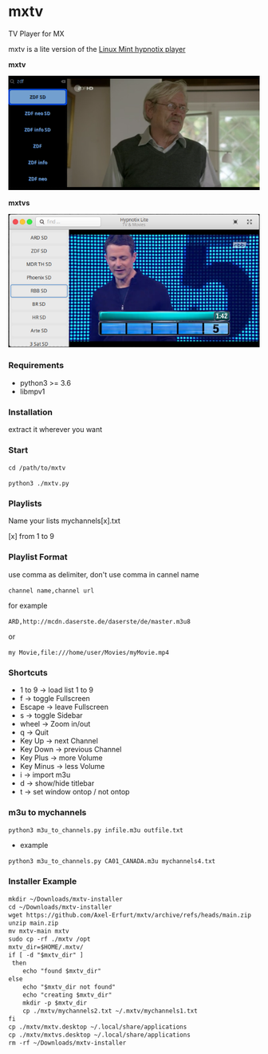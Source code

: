 # mxtv
TV Player for MX

mxtv is a lite version of the [Linux Mint hypnotix player](https://github.com/linuxmint/hypnotix)

__mxtv__

![screnshot](https://github.com/Axel-Erfurt/hypnotixLite/blob/main/screenshot2.png)


__mxtvs__

![screnshot](https://github.com/Axel-Erfurt/hypnotixLite/blob/main/screenshot_s.png)

### Requirements

- python3 >= 3.6
- libmpv1

### Installation

extract it wherever you want

### Start

```cd /path/to/mxtv```

```python3 ./mxtv.py```

### Playlists

Name your lists mychannels[x].txt

[x] from 1 to 9

### Playlist Format

use comma as delimiter, don't use comma in cannel name

```channel name,channel url```

for example

```ARD,http://mcdn.daserste.de/daserste/de/master.m3u8```

or

```my Movie,file:///home/user/Movies/myMovie.mp4```


### Shortcuts

- 1 to 9 -> load list 1 to 9
- f -> toggle Fullscreen
- Escape -> leave Fullscreen
- s -> toggle Sidebar
- wheel -> Zoom in/out
- q -> Quit
- Key Up -> next Channel
- Key Down -> previous Channel
- Key Plus -> more Volume
- Key Minus -> less Volume
- i -> import m3u
- d -> show/hide titlebar
- t -> set window ontop / not ontop

### m3u to mychannels

```python3 m3u_to_channels.py infile.m3u outfile.txt```

- example

```python3 m3u_to_channels.py CA01_CANADA.m3u mychannels4.txt```

### Installer Example

```#!/bin/sh
mkdir ~/Downloads/mxtv-installer
cd ~/Downloads/mxtv-installer
wget https://github.com/Axel-Erfurt/mxtv/archive/refs/heads/main.zip
unzip main.zip
mv mxtv-main mxtv
sudo cp -rf ./mxtv /opt
mxtv_dir=$HOME/.mxtv/
if [ -d "$mxtv_dir" ]
 then
    echo "found $mxtv_dir"
else
    echo "$mxtv_dir not found"
    echo "creating $mxtv_dir"
    mkdir -p $mxtv_dir
    cp ./mxtv/mychannels2.txt ~/.mxtv/mychannels1.txt
fi
cp ./mxtv/mxtv.desktop ~/.local/share/applications
cp ./mxtv/mxtvs.desktop ~/.local/share/applications
rm -rf ~/Downloads/mxtv-installer
```

